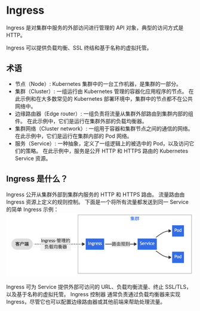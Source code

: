 # Ingress
Ingress 是对集群中服务的外部访问进行管理的 API 对象，典型的访问方式是 HTTP。

Ingress 可以提供负载均衡、SSL 终结和基于名称的虚拟托管。

## 术语
- 节点（Node）: Kubernetes 集群中的一台工作机器，是集群的一部分。
- 集群（Cluster）: 一组运行由 Kubernetes 管理的容器化应用程序的节点。 在此示例和在大多数常见的 Kubernetes 部署环境中，集群中的节点都不在公共网络中。
- 边缘路由器（Edge router）: 一组负责将流量从集群外部路由到集群内部的组件。 在此示例中，它们是运行在集群外部的负载均衡器。
- 集群网络（Cluster network）: 一组用于容器和集群节点之间的通信的网络。 在此示例中，它们是运行在集群内部的 Pod 网络。
- 服务（Service）: 一种抽象，定义了一组逻辑上的被选中的 Pod，以及访问它们的策略。 在此示例中，服务是公开 HTTP 和 HTTPS 路由的 Kubernetes Service 资源。

## Ingress 是什么？
Ingress 公开从集群外部到集群内服务的 HTTP 和 HTTPS 路由。 流量路由由 Ingress 资源上定义的规则控制。
下面是一个将所有流量都发送到同一 Service 的简单 Ingress 示例：
![](_doc/img_2.png)

Ingress 可为 Service 提供外部可访问的 URL、负载均衡流量、终止 SSL/TLS，以及基于名称的虚拟托管。 Ingress 控制器 通常负责通过负载均衡器来实现 Ingress，尽管它也可以配置边缘路由器或其他前端来帮助处理流量。

